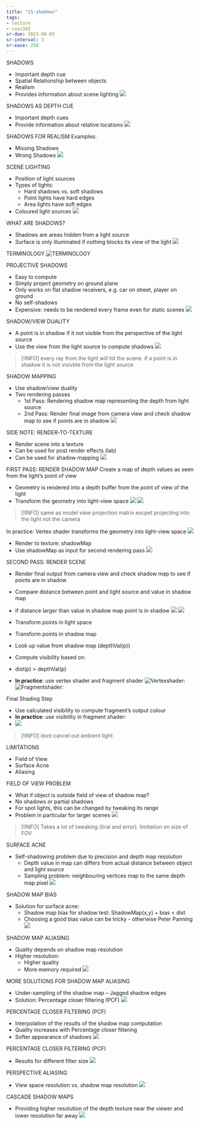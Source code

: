 ```yaml
---
title: "21-shadows"
tags: 
- lecture
- cosc342
sr-due: 2023-08-03
sr-interval: 3
sr-ease: 250
---
```



SHADOWS 
- Important depth cue 
- Spatial Relationship between objects 
- Realism 
- Provides information about scene lighting
![](https://i.imgur.com/h6Cu1w0.png)

SHADOWS AS DEPTH CUE 
- Important depth cues 
- Provide information about relative locations
![](https://i.imgur.com/lDUt6Lv.png)

SHADOWS FOR REALISM 
Examples: 
- Missing Shadows 
- Wrong Shadows
![](https://i.imgur.com/rOQh14w.png)

SCENE LIGHTING 
- Position of light sources 
- Types of lights: 
	- Hard shadows vs. soft shadows 
	- Point lights have hard edges 
	- Area lights have soft edges 
- Coloured light sources
![](https://i.imgur.com/VXbUSux.png)

WHAT ARE SHADOWS? 
- Shadows are areas hidden from a light source 
- Surface is only illuminated if nothing blocks its view of the light
![](https://i.imgur.com/jckVgXO.png)

TERMINOLOGY
![TERMINOLOGY](https://i.imgur.com/53biIuI.png)

PROJECTIVE SHADOWS
- Easy to compute 
- Simply project geometry on ground plane 
- Only works on flat shadow receivers, e.g. car on street, player on ground 
- No self-shadows 
- Expensive: needs to be rendered every frame even for static scenes
![](https://i.imgur.com/gVOGSsp.png)

SHADOW/VIEW DUALITY
- A point is in shadow if it not visible from the perspective of the light source 
- Use the view from the light source to compute shadows
![](https://i.imgur.com/55TRlPL.png)

> [!INFO] every ray from the light will hit the scene. if a point is in shadow it is not visivble from the light source

SHADOW MAPPING 
- Use shadow/view duality 
- Two rendering passes 
	- 1st Pass: Rendering shadow map representing the depth from light source 
	- 2nd Pass: Render final image from camera view and check shadow map to see if points are in shadow
![](https://i.imgur.com/r0Pxxyy.png)

SIDE NOTE: RENDER-TO-TEXTURE 
- Render scene into a texture 
- Can be used for post render effects (lab) 
- Can be used for shadow mapping
![](https://i.imgur.com/V2YlA8c.png)

FIRST PASS: RENDER SHADOW MAP 
Create a map of depth values as seen from the light’s point of view 
- Geometry is rendered into a depth buffer from the point of view of the light 
- Transform the geometry into light-view space
![](https://i.imgur.com/WuZ1LJw.png)
![](https://i.imgur.com/90Aeed0.png)

> [!INFO] same as model view projection matrix excpet projecting into the light not the camera

In practice: Vertex shader transforms the geometry into light-view space
![](https://i.imgur.com/ZKd6vYg.png)

- Render to texture: shadowMap 
- Use shadowMap as input for second rendering pass
![](https://i.imgur.com/7q3lsoz.png)

SECOND PASS: RENDER SCENE 
- Render final output from camera view and check shadow map to see if points are in shadow 
- Compare distance between point and light source and value in shadow map 
- If distance larger than value in shadow map point is in shadow
![](https://i.imgur.com/VNRwUPf.png)
![](https://i.imgur.com/AzzKkuq.png)

- Transform points in light space 
- Transform points in shadow map 
- Look up value from shadow map (depthVal(p)) 
- Compute visibility based on: 
- dist(p) > depthVal(p) 
- **In practice**: use vertex shader and fragment shader
![Vertexshader:](https://i.imgur.com/opPV4F0.png)
![Fragmentshader:](https://i.imgur.com/2Bkndf6.png)

Final Shading Step 
- Use calculated visibility to compute fragment’s output colour 
- **In practice**: use visibility in fragment shader:
- ![](https://i.imgur.com/ggc9I79.png)

> [!INFO] dont cancel out ambient light

LIMITATIONS 
- Field of View 
- Surface Acne 
- Aliasing

FIELD OF VIEW PROBLEM 
- What if object is outside field of view of shadow map? 
- No shadows or partial shadows 
- For spot lights, this can be changed by tweaking its range 
- Problem in particular for larger scenes
![](https://i.imgur.com/LSmO1SZ.png)

> [!INFO] Takes a lot of tweaking (tiral and error). limitation on size of FOV

SURFACE ACNE 
- Self-shadowing problem due to precision and depth map resolution 
	- Depth value in map can differs from actual distance between object and light source 
	- Sampling problem: neighbouring vertices map to the same depth map pixel
![](https://i.imgur.com/jNlM4RR.png)

SHADOW MAP BIAS 
- Solution for surface acne: 
	- Shadow map bias for shadow test: ShadowMap(x,y) + bias < dist 
	- Choosing a good bias value can be tricky - otherwise Peter Panning
![](https://i.imgur.com/wVuSnnX.png)

SHADOW MAP ALIASING 
- Quality depends on shadow map resolution 
- Higher resolution: 
	- Higher quality 
	- More memory required
![](https://i.imgur.com/12EXMZG.png)

MORE SOLUTIONS FOR SHADOW MAP ALIASING 
- Under-sampling of the shadow map – Jagged shadow edges 
- Solution: Percentage closer filtering (PCF)
![](https://i.imgur.com/UncfDuR.png)

PERCENTAGE CLOSER FILTERING (PCF)
- Interpolation of the results of the shadow map computation 
- Quality increases with Percentage closer filtering 
- Softer appearance of shadows
![](https://i.imgur.com/AWFhwA0.png)

PERCENTAGE CLOSER FILTERING (PCF)
- Results for different filter size
![](https://i.imgur.com/Se3tCdU.png)

PERSPECTIVE ALIASING 
- View space resolution vs. shadow map resolution
![](https://i.imgur.com/4ihsVhv.png)

CASCADE SHADOW MAPS 
- Providing higher resolution of the depth texture near the viewer and lower resolution far away
![](https://i.imgur.com/P1FuJvX.png)
